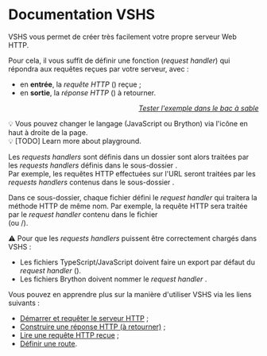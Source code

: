 <!DOCTYPE html>
<html lang="fr">
    <head>
        <meta charset="utf8"/>
        <title>VSHS</title>
        <meta name="color-scheme" content="dark light">
        <meta name="viewport" content="width=device-width, initial-scale=1"/>
        <link   href="/skeleton/index.css"  rel="stylesheet">
        <script  src="/skeleton/index.js"  type="module"     blocking="render" async></script>
    </head>
    <body>
        <main>

# Documentation VSHS

VSHS vous permet de créer très facilement votre propre serveur Web HTTP.

Pour cela, il vous suffit de définir une fonction (*request handler*) qui répondra aux requêtes reçues par votre serveur, avec :
- en **entrée**, la *requête HTTP* ([<script type="c-js">Request</script>](https://developer.mozilla.org/fr/docs/Web/API/Request)) reçue ;
- en **sortie**, la *réponse HTTP* ([<script type="c-js">Response</script>](https://developer.mozilla.org/fr/docs/Web/API/Response)) à retourner.


<vshs-playground name="echo (url)" show="index.code,output">
</vshs-playground>
<div style="text-align:right"><a href="../../playground/?example=echo (url)"><i>Tester l'exemple dans le bac à sable</i></a></div>

💡 Vous pouvez changer le langage (JavaScript ou Brython) via l'icône en haut à droite de la page.<br/>
💡 [TODO] Learn more about playground.

Les *requests handlers* sont définis dans un dossier <script type="c-text"><h>$ROUTES</h></script> de votre choix. Les requêtes HTTP effectuées sur la route (≈ensemble d'URL) <script type="c-text"><h>$PATH</h></script> sont alors traitées par les *requests handlers* définis dans le sous-dossier <script type="c-text"><h>$ROUTES</h>/<h>$PATH</h>/</script>.<br/>
Par exemple, les requêtes HTTP effectuées sur l'URL <script type="c-text">/foo/faa</script> seront traitées par les *requests handlers* contenus dans le sous-dossier <script type="c-text"><h>$ROUTES</h>/foo/faa/</script>.

Dans ce sous-dossier, chaque fichier défini le *request handler* qui traitera la méthode HTTP de même nom.
Par exemple, la requête HTTP <script type="c-text">GET /foo/faa</script> sera traitée par le *request handler* contenu dans le fichier <script type="c-text"><h>$ROUTES</h>/foo/faa/GET.ts</script>\
(ou <script type="c-text">GET.js</script>/<script type="c-text">GET.bry</script>).

⚠ Pour que les *requests handlers* puissent être correctement chargés dans VSHS :
- Les fichiers TypeScript/JavaScript doivent faire un export par défaut du *request handler* (<script type="c-js">export default</script>).
- Les fichiers Brython doivent nommer le *request handler* <script type="c-python">RequestHandler</script>.

Vous pouvez en apprendre plus sur la manière d'utiliser VSHS via les liens suivants :
- [Démarrer et requêter le serveur HTTP](./server) ;
- [Construire une réponse HTTP (à retourner)](./response) ;
- [Lire une requête HTTP reçue](./request) ;
- [Définir une route](./routes).

</main>
    </body>
</html>